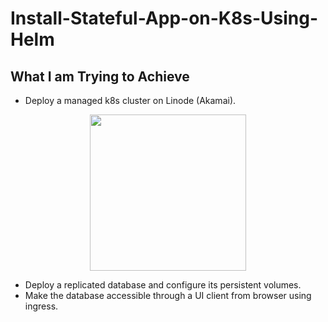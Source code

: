 # Install-Stateful-App-on-K8s-Using-Helm

## What I am Trying to Achieve 
- Deploy a managed k8s cluster on Linode (Akamai).

<p align="center">
  <img src="https://github.com/AbdelrhmanAmen/Install-Stateful-App-on-K8s-Using-Helm/assets/73068684/228305d2-34e9-4d48-9f12-c3e4348ee526"/ height="250"/>
</p>


- Deploy a replicated database and configure its persistent volumes.
- Make the database accessible through a UI client from browser using ingress.

